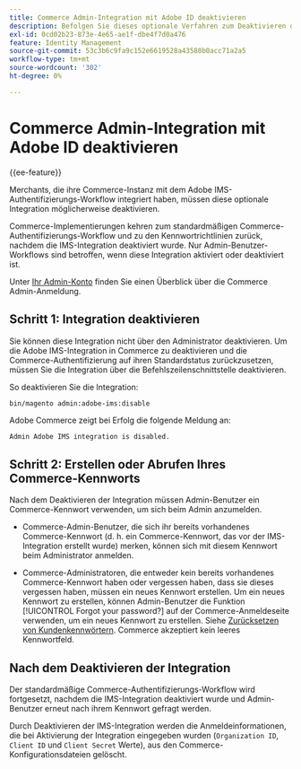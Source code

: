 ```yaml
---
title: Commerce Admin-Integration mit Adobe ID deaktivieren
description: Befolgen Sie dieses optionale Verfahren zum Deaktivieren der Adobe Commerce Admin-Integration mit Adobe IMS.
exl-id: 0cd02b23-873e-4e65-ae1f-dbe4f7d0a476
feature: Identity Management
source-git-commit: 53c3b6c9fa9c152e6619528a43580b0acc71a2a5
workflow-type: tm+mt
source-wordcount: '302'
ht-degree: 0%

---
```


# Commerce Admin-Integration mit Adobe ID deaktivieren

{{ee-feature}}

Merchants, die ihre Commerce-Instanz mit dem Adobe IMS-Authentifizierungs-Workflow integriert haben, müssen diese optionale Integration möglicherweise deaktivieren.

Commerce-Implementierungen kehren zum standardmäßigen Commerce-Authentifizierungs-Workflow und zu den Kennwortrichtlinien zurück, nachdem die IMS-Integration deaktiviert wurde. Nur Admin-Benutzer-Workflows sind betroffen, wenn diese Integration aktiviert oder deaktiviert ist.

Unter [Ihr Admin-Konto](https://experienceleague.adobe.com/docs/commerce-admin/start/admin/admin-signin.html) finden Sie einen Überblick über die Commerce Admin-Anmeldung.

## Schritt 1: Integration deaktivieren

Sie können diese Integration nicht über den Administrator deaktivieren. Um die Adobe IMS-Integration in Commerce zu deaktivieren und die Commerce-Authentifizierung auf ihren Standardstatus zurückzusetzen, müssen Sie die Integration über die Befehlszeilenschnittstelle deaktivieren.

So deaktivieren Sie die Integration:

```bash
bin/magento admin:adobe-ims:disable
```

Adobe Commerce zeigt bei Erfolg die folgende Meldung an:

```
Admin Adobe IMS integration is disabled.
```

## Schritt 2: Erstellen oder Abrufen Ihres Commerce-Kennworts

Nach dem Deaktivieren der Integration müssen Admin-Benutzer ein Commerce-Kennwort verwenden, um sich beim Admin anzumelden.

* Commerce-Admin-Benutzer, die sich ihr bereits vorhandenes Commerce-Kennwort (d. h. ein Commerce-Kennwort, das vor der IMS-Integration erstellt wurde) merken, können sich mit diesem Kennwort beim Administrator anmelden.

* Commerce-Administratoren, die entweder kein bereits vorhandenes Commerce-Kennwort haben oder vergessen haben, dass sie dieses vergessen haben, müssen ein neues Kennwort erstellen. Um ein neues Kennwort zu erstellen, können Admin-Benutzer die Funktion [!UICONTROL Forgot your password?] auf der Commerce-Anmeldeseite verwenden, um ein neues Kennwort zu erstellen. Siehe [Zurücksetzen von Kundenkennwörtern](https://experienceleague.adobe.com/docs/commerce-admin/customers/customer-accounts/configure/password-reset.html). Commerce akzeptiert kein leeres Kennwortfeld.

## Nach dem Deaktivieren der Integration

Der standardmäßige Commerce-Authentifizierungs-Workflow wird fortgesetzt, nachdem die IMS-Integration deaktiviert wurde und Admin-Benutzer erneut nach ihrem Kennwort gefragt werden.

Durch Deaktivieren der IMS-Integration werden die Anmeldeinformationen, die bei Aktivierung der Integration eingegeben wurden (`Organization ID`, `Client ID` und `Client Secret` Werte), aus den Commerce-Konfigurationsdateien gelöscht.
